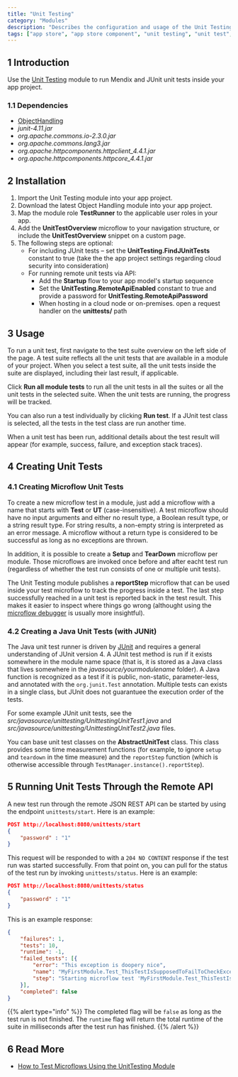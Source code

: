 ```yaml
---
title: "Unit Testing"
category: "Modules"
description: "Describes the configuration and usage of the Unit Testing module, which is available in the Mendix App Store."
tags: ["app store", "app store component", "unit testing", "unit test", "test suite", "testing", "qa", "quality", "platform support"]
---
```


## 1 Introduction

Use the [Unit Testing](https://appstore.home.mendix.com/link/app/390/) module to run Mendix and JUnit unit tests inside your app project.

### 1.1 Dependencies

* [ObjectHandling](https://appstore.home.mendix.com/link/app/37114/)
* *junit-4.11.jar*
* *org.apache.commons.io-2.3.0.jar*
* *org.apache.commons.lang3.jar*
* *org.apache.httpcomponents.httpclient_4.4.1.jar*
* *org.apache.httpcomponents.httpcore_4.4.1.jar*

## 2 Installation

1. Import the Unit Testing module into your app project.
2. Download the latest Object Handling module into your app project.
3. Map the module role **TestRunner** to the applicable user roles in your app.
4. Add the **UnitTestOverview** microflow to your navigation structure, or include the **UnitTestOverview** snippet on a custom page.
5. The following steps are optional:
	* For including JUnit tests – set the **UnitTesting.FindJUnitTests** constant to true (take the the app project settings regarding cloud security into consideration)
	* For running remote unit tests via API:
		* Add the **Startup** flow to your app model's startup sequence
		* Set the **UnitTesting.RemoteApiEnabled** constant to true and provide a password for **UnitTesting.RemoteApiPassword**
		* When hosting in a cloud node or on-premises. open a request handler on the **unittests/** path

## 3 Usage

To run a unit test, first navigate to the test suite overview on the left side of the page. A test suite reflects all the unit tests that are available in a module of your project. When you select  a test suite, all the unit tests inside the suite are displayed, including their last result, if applicable.

Click **Run all module tests** to run all the unit tests in all the suites or all the unit tests in the selected suite. When the unit tests are running, the progress will be tracked.

You can also run a test individually by clicking **Run test**. If a JUnit test class is selected, all the tests in the test class are run another time.

When a unit test has been run, additional details about the test result will appear (for example, success, failure, and exception stack traces).

## 4 Creating Unit Tests

### 4.1 Creating Microflow Unit Tests

To create a new microflow test in a module, just add a microflow with a name that starts with **Test** or **UT** (case-insensitive). A test microflow should have no input arguments and either no result type, a Boolean result type, or a string result type. For string results, a non-empty string is interpreted as an error message. A microflow without a return type is considered to be successful as long as no exceptions are thrown.

In addition, it is possible to create a **Setup** and **TearDown** microflow per module. Those microflows are invoked once before and after eacht test run (regardless of whether the test run consists of one or multiple unit tests).

The Unit Testing module publishes a **reportStep** microflow that can be used inside your test microflow to track the progress inside a test. The last step successfully reached in a unit test is reported back in the test result. This makes it easier to inspect where things go wrong (althought using the [microflow debugger](/howto/monitoring-troubleshooting/debug-microflows) is usually more insightful).

### 4.2 Creating a Java Unit Tests (with JUNit)

The Java unit test runner is driven by [JUnit](https://junit.org/junit5/) and requires a general understanding of JUnit version 4. A JUnit test method is run if it exists somewhere in the module name space (that is, it is stored as a Java class that lives somewhere in the *javasource/yourmodulename* folder). A Java function is recognized as a test if it is public, non-static, parameter-less, and annotated with the `org.junit.Test` annotation. Multiple tests can exists in a single class, but JUnit does not guarantuee the execution order of the tests.

For some example JUnit unit tests, see the *src/javasource/unittesting/UnittestingUnitTest1.java* and *src/javasource/unittesting/UnittestingUnitTest2.java* files.

You can base unit test classes on the **AbstractUnitTest** class. This class provides some time measurement functions (for example, to ignore `setup` and `teardown` in the time measure) and the `reportStep` function (which is otherwise accessible through `TestManager.instance().reportStep`).

## 5 Running Unit Tests Through the Remote API

A new test run through the remote JSON REST API can be started by using the endpoint `unittests/start`. Here is an example:

```json
POST http://localhost:8080/unittests/start
{
	"password" : "1"
}
```

This request will be responded to with a `204 NO CONTENT` response if the test run was started successfully. From that point on, you can pull for the status of the test run by invoking `unittests/status`. Here is an example:

```json
POST http://localhost:8080/unittests/status
{
	"password" : "1"
}
```

This is an example response:

```json
{
    "failures": 1,
    "tests": 10,
    "runtime": -1,
    "failed_tests": [{
        "error": "This exception is doopery nice",
        "name": "MyFirstModule.Test_ThisTestIsSupposedToFailToCheckExceptionRendering",
        "step": "Starting microflow test 'MyFirstModule.Test_ThisTestIsSupposedToFailToCheckExceptionRendering'"
    }],
    "completed": false
}
```

{{% alert type="info" %}}
The completed flag will be `false` as long as the test run is not finished. The `runtime` flag will return the total runtime of the suite in milliseconds after the test run has finished.
{{% /alert %}}

## 6 Read More

* [How to Test Microflows Using the UnitTesting Module](https://docs.mendix.com/howto/testing/testing-microflows-using-the-unittesting-module)